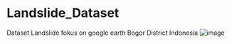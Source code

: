 # Landslide_Dataset
Dataset Landslide fokus on google earth Bogor District Indonesia
![image](https://github.com/user-attachments/assets/8c83d2ba-b1df-4473-b096-d7a375a5f7a7)

